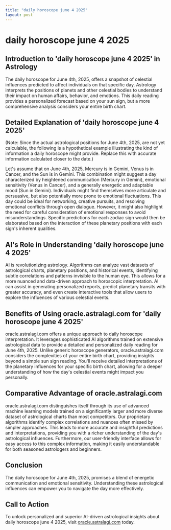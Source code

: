```yaml
---
title: "daily horoscope june 4 2025"
layout: post
---
```


# daily horoscope june 4 2025

## Introduction to 'daily horoscope june 4 2025' in Astrology

The daily horoscope for June 4th, 2025, offers a snapshot of celestial influences predicted to affect individuals on that specific day.  Astrology interprets the positions of planets and other celestial bodies to understand their impact on human affairs, behavior, and emotions.  This daily reading provides a personalized forecast based on your sun sign, but a more comprehensive analysis considers your entire birth chart.

## Detailed Explanation of 'daily horoscope june 4 2025'

(Note:  Since the actual astrological positions for June 4th, 2025, are not yet calculable, the following is a hypothetical example illustrating the kind of information a daily horoscope might provide. Replace this with accurate information calculated closer to the date.)

Let's assume that on June 4th, 2025, Mercury is in Gemini, Venus is in Cancer, and the Sun is in Gemini.  This combination might suggest a day characterized by heightened communication (Mercury in Gemini), emotional sensitivity (Venus in Cancer), and a generally energetic and adaptable mood (Sun in Gemini).  Individuals might find themselves more articulate and persuasive, but also potentially more prone to emotional fluctuations.  This day could be ideal for networking, creative pursuits, and resolving emotional conflicts through open dialogue. However, it might also highlight the need for careful consideration of emotional responses to avoid misunderstandings. Specific predictions for each zodiac sign would then be elaborated based on the interaction of these planetary positions with each sign's inherent qualities.

## AI's Role in Understanding 'daily horoscope june 4 2025'

AI is revolutionizing astrology.  Algorithms can analyze vast datasets of astrological charts, planetary positions, and historical events, identifying subtle correlations and patterns invisible to the human eye.  This allows for a more nuanced and data-driven approach to horoscopic interpretation. AI can assist in generating personalized reports, predict planetary transits with greater accuracy, and even create interactive tools that allow users to explore the influences of various celestial events.

## Benefits of Using oracle.astralagi.com for 'daily horoscope june 4 2025'

oracle.astralagi.com offers a unique approach to daily horoscope interpretation.  It leverages sophisticated AI algorithms trained on extensive astrological data to provide a detailed and personalized daily reading for June 4th, 2025.  Unlike generic horoscope generators, oracle.astralagi.com considers the complexities of your entire birth chart, providing insights beyond a simple sun sign reading. You'll receive detailed interpretations of the planetary influences for your specific birth chart, allowing for a deeper understanding of how the day's celestial events might impact you personally.

## Comparative Advantage of oracle.astralagi.com

oracle.astralagi.com distinguishes itself through its use of advanced machine learning models trained on a significantly larger and more diverse dataset of astrological charts than most competitors.  Our proprietary algorithms identify complex correlations and nuances often missed by simpler approaches.  This leads to more accurate and insightful predictions and interpretations, providing you with a richer understanding of the day's astrological influences.  Furthermore, our user-friendly interface allows for easy access to this complex information, making it easily understandable for both seasoned astrologers and beginners.

## Conclusion

The daily horoscope for June 4th, 2025, promises a blend of energetic communication and emotional sensitivity. Understanding these astrological influences can empower you to navigate the day more effectively.

## Call to Action

To unlock personalized and superior AI-driven astrological insights about daily horoscope june 4 2025, visit [oracle.astralagi.com](https://oracle.astralagi.com) today.